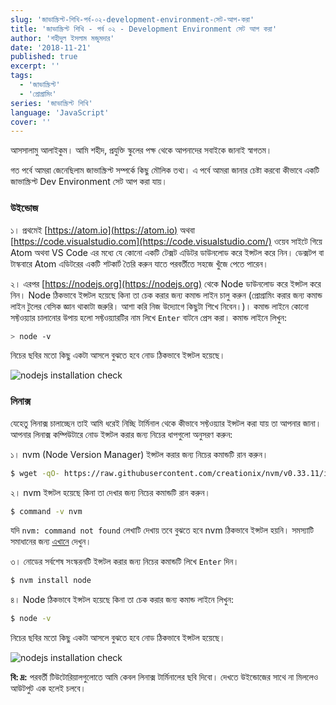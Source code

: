 ```yaml
---
slug: 'জাভাস্ক্রিপ্ট-শিখি-পর্ব-০২-development-environment-সেট-আপ-করা'
title: 'জাভাস্ক্রিপ্ট শিখি - পর্ব ০২ - Development Environment সেট আপ করা'
author: 'শহীদুল ইসলাম মজুমদার'
date: '2018-11-21'
published: true
excerpt: ''
tags:
  - 'জাভাস্ক্রিপ্ট'
  - 'প্রোগ্রামিং'
series: 'জাভাস্ক্রিপ্ট শিখি'
language: 'JavaScript'
cover: ''
---
```


আসসালামু আলাইকুম। আমি শহীদ, প্রযুক্তি স্কুলের পক্ষ থেকে আপনাদের সবাইকে জানাই স্বাগতম।

গত পর্বে আমরা জেনেছিলাম জাভাস্ক্রিপ্ট সম্পর্কে কিছু মৌলিক তথ্য। এ পর্বে আমরা জানার চেষ্টা করবো কীভাবে একটি জাভাস্ক্রিপ্ট Dev Environment সেট আপ করা যায়।

### উইন্ডোজ

১। প্রথমেই [https://atom.io](https://atom.io) অথবা [https://code.visualstudio.com](https://code.visualstudio.com/) ওয়েব সাইটে গিয়ে Atom অথবা VS Code এর মধ্যে যে কোনো একটি টেক্সট এডিটর ডাউনলোড করে ইন্সটল করে নিন। ডেক্সটপ বা টাস্কবারে Atom এডিটরের একটি শটকার্ট তৈরি করুন যাতে পরবর্তীতে সহজে খুঁজে পেতে পারেন।

২। এরপর [https://nodejs.org](https://nodejs.org) থেকে Node ডাউনলোড করে ইন্সটল করে নিন। Node ঠিকভাবে ইন্সটল হয়েছে কিনা তা চেক করার জন্য কমান্ড লাইন চালু করুন (প্রোগ্রামিং করার জন্য কমান্ড লাইন টুলের বেসিক জ্ঞান থাকাটা জরুরি। আশা করি নিজ উদ্যোগে কিছুটা শিখে নিবেন।)। কমান্ড লাইনে কোনো সফ্টওয়্যার চালানোর উপায় হলো সফ্টওয়্যারটির নাম লিখে `Enter` বাটনে প্রেস করা। কমান্ড লাইনে লিখুন:

```bash
> node -v
```

নিচের ছবির মতো কিছু একটা আসলে বুঝতে হবে নোড ঠিকভাবে ইন্সটল হয়েছে।

![nodejs installation check](https://cdn.staticaly.com/gh/bdTechies/prozuktischool-cdn/39eebc8b7396da59f3cbcc37b739169b37567beb/images/ps-node-windows.jpg)

### লিনাক্স

যেহেতু লিনাক্স চালাচ্ছেন তাই আমি ধরেই নিচ্ছি টার্মিনাল থেকে কীভাবে সফ্টওয়্যার ইন্সটল করা যায় তা আপনার জানা। আপনার লিনাক্স কম্পিউটারে নোড ইন্সটল করার জন্য নিচের ধাপগুলো অনুসরণ করুন:

১। nvm (Node Version Manager) ইন্সটল করার জন্য নিচের কমান্ডটি রান করুন।

```bash
$ wget -qO- https://raw.githubusercontent.com/creationix/nvm/v0.33.11/install.sh | bash
```

২। nvm ইন্সটল হয়েছে কিনা তা দেখার জন্য নিচের কমান্ডটি রান করুন।

```bash
$ command -v nvm
```

যদি `nvm: command not found` লেখাটি দেখায় তবে বুঝতে হবে nvm ঠিকভাবে ইন্সটল হয়নি। সমস্যাটি সমাধানের জন্য [এখানে](https://github.com/creationix/nvm) দেখুন।

৩। নোডের সর্বশেষ সংস্করনটি ইন্সটল করার জন্য নিচের কমান্ডটি লিখে `Enter` দিন।

```bash
$ nvm install node
```

৪। Node ঠিকভাবে ইন্সটল হয়েছে কিনা তা চেক করার জন্য কমান্ড লাইনে লিখুন:

```bash
$ node -v
```

নিচের ছবির মতো কিছু একটা আসলে বুঝতে হবে নোড ঠিকভাবে ইন্সটল হয়েছে।

![nodejs installation check](https://cdn.staticaly.com/gh/bdTechies/prozuktischool-cdn/e35a2d1e6edd5ccd10ba99710f262f30f1edf1e3/images/ps-node-linux.png)

**বি: দ্র:** পরবর্তী টিউটোরিয়ালগুলোতে আমি কেবল লিনাক্স টার্মিনালের ছবি দিবো। দেখতে উইন্ডোজের সাথে না মিললেও আউটপুট এক হলেই চলবে।
